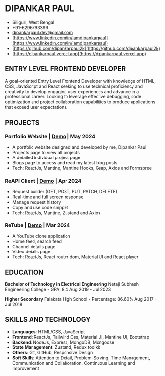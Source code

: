 # DIPANKAR PAUL

- Siliguri, West Bengal
- +91-6296793396
- [dipankarpaul.dev@gmail.com](mailto:dipankarpaul.dev@gmail.com)
- [https://www.linkedin.com/in/iamdipankarpaul](https://www.linkedin.com/in/iamdipankarpaul)
- [https://github.com/dipankarpaul2k](https://github.com/dipankarpaul2k)
- [https://dipankarpaul.vercel.app](https://dipankarpaul.vercel.app)

## ENTRY LEVEL FRONTEND DEVELOPER

A goal-oriented Entry Level Frontend Developer with knowledge of HTML, CSS, JavaScript and React seeking to use technical proficiency and creativity to develop engaging user experiences and advance in a professional career. Looking to leverage effective debugging, code optimization and project collaboration capabilities to produce applications that exceed user expectations.

## PROJECTS

### Portfolio Website | [Demo](https://dipankarpaul.vercel.app/) | May 2024

- A portfolio website designed and developed by me, Dipankar Paul
- Projects page to view all projects
- A detailed individual project page
- Blogs page to access and read my latest blog posts
- Tech: ReactJs, Mantine, Mantine Hooks, Gsap, Axios and Formspree

### ReAPI Client | [Demo](https://reapi-client.vercel.app/) | Apr 2024

- Request builder (GET, POST, PUT, PATCH, DELETE)
- Real-time and full screen response
- Manage request history
- Copy and use code snippet
- Tech: ReactJs, Mantine, Zustand and Axios

### ReTube | [Demo](https://retube-nine.vercel.app/) | Mar 2024

- A YouTube clone application
- Home feed, search feed
- Channel details page
- Video details page
- Tech: ReactJs, React router dom, Material UI and React player

## EDUCATION

**Bachelor of Technology in Electrical Engineering**
Netaji Subhash Engineering College - GPA: 8.4
Aug 2019 - Jul 2023

**Higher Secondary**
Falakata High School - Percentage: 86.60%
Aug 2017 - Jul 2018

## SKILLS AND TECHNOLOGY

- **Languages**: HTML/CSS, JavaScript
- **Frontend**: ReactJs, Tailwind Css, Material UI, Mantine UI, Bootstrap
- **Backend**: NodeJs, Express, MongoDB, Mongoose
- **State Management**: Zustand, Redux toolkit
- **Others**: Git, GitHub, Responsive Design
- **Soft Skills**: Attention to Detail, Problem-Solving, Time Management, Communication and Collaboration, Continuous Learning and Improvement
